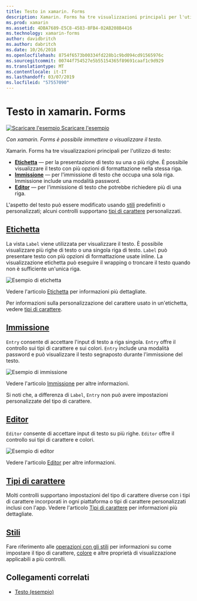 ```yaml
---
title: Testo in xamarin. Forms
description: Xamarin. Forms ha tre visualizzazioni principali per l'utilizzo di testo e questo articolo illustra come usarle per immettere e visualizzare il testo nelle applicazioni xamarin. Forms.
ms.prod: xamarin
ms.assetid: 4DBA7689-E5C8-4583-8FB4-02AB208B4416
ms.technology: xamarin-forms
author: davidbritch
ms.author: dabritch
ms.date: 10/26/2018
ms.openlocfilehash: 8754f6573b00334fd228b1c9bd094cd91565976c
ms.sourcegitcommit: 00744f754527e5b55154365f89691caaf1c9d929
ms.translationtype: MT
ms.contentlocale: it-IT
ms.lasthandoff: 03/07/2019
ms.locfileid: "57557090"
---
```

# <a name="text-in-xamarinforms"></a>Testo in xamarin. Forms

[![Scaricare l'esempio](~/media/shared/download.png) Scaricare l'esempio](https://developer.xamarin.com/samples/xamarin-forms/UserInterface/Text)

_Con xamarin. Forms è possibile immettere o visualizzare il testo._

Xamarin. Forms ha tre visualizzazioni principali per l'utilizzo di testo:

- **[Etichetta](#Label)**  &mdash; per la presentazione di testo su una o più righe. È possibile visualizzare il testo con più opzioni di formattazione nella stessa riga.
- **[Immissione](#Entry)**  &mdash; per l'immissione di testo che occupa una sola riga. Immissione include una modalità password.
- **[Editor](#Editor)**  &mdash; per l'immissione di testo che potrebbe richiedere più di una riga.

L'aspetto del testo può essere modificato usando [stili](#Styles) predefiniti o personalizzati; alcuni controlli supportano [tipi di carattere](#Fonts) personalizzati.

<a name="Label" />

## <a name="labellabelmd"></a>[Etichetta](label.md)

La vista `Label` viene utilizzata per visualizzare il testo. È possibile visualizzare più righe di testo o una singola riga di testo. `Label` può presentare testo con più opzioni di formattazione usate inline. La visualizzazione etichetta può eseguire il wrapping o troncare il testo quando non è sufficiente un'unica riga.

![](images/label.png "Esempio di etichetta")

Vedere l'articolo [Etichetta](label.md) per informazioni più dettagliate.

Per informazioni sulla personalizzazione del carattere usato in un'etichetta, vedere [tipi di carattere](fonts.md).

<a name="Entry" />

## <a name="entryentrymd"></a>[Immissione](entry.md)

`Entry` consente di accettare l'input di testo a riga singola. `Entry` offre il controllo sui tipi di carattere e sui colori. `Entry` include una modalità password e può visualizzare il testo segnaposto durante l'immissione del testo.

![](images/entry.png "Esempio di immissione")

Vedere l'articolo [Immissione](entry.md) per altre informazioni.

Si noti che, a differenza di `Label`, `Entry` non può avere impostazioni personalizzate del tipo di carattere.

<a name="Editor" />

## <a name="editoreditormd"></a>[Editor](editor.md)

`Editor` consente di accettare input di testo su più righe. `Editor` offre il controllo sui tipi di carattere e colori.

![](images/editor.png "Esempio di editor")

Vedere l'articolo [Editor](editor.md) per altre informazioni.

<a name="Fonts" />

## <a name="fontsfontsmd"></a>[Tipi di carattere](fonts.md)

Molti controlli supportano impostazioni del tipo di carattere diverse con i tipi di carattere incorporati in ogni piattaforma o tipi di carattere personalizzati inclusi con l'app. Vedere l'articolo [Tipi di carattere](fonts.md) per informazioni più dettagliate.

<a name="Styles" />

## <a name="stylesstylesmd"></a>[Stili](styles.md)

Fare riferimento alle [operazioni con gli stili](~/xamarin-forms/user-interface/styles/index.md) per informazioni su come impostare il tipo di carattere, [colore](~/xamarin-forms/user-interface/colors.md) e altre proprietà di visualizzazione applicabili a più controlli.

## <a name="related-links"></a>Collegamenti correlati

- [Testo (esempio)](https://developer.xamarin.com/samples/xamarin-forms/UserInterface/Text)
